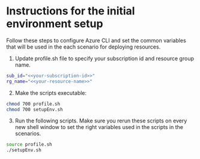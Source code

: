 # Instructions for the initial environment setup

Follow these steps to configure Azure CLI and set the common variables that will be used in the each scenario for deploying resources.

1. Update profile.sh file to specify your subscription id and resource group name.
```bash
sub_id="<<your-subscription-id>>"
rg_name="<<your-resource-name>>"
```
2. Make the scripts executable:
```bash
chmod 700 profile.sh
chmod 700 setupEnv.sh
```
3. Run the following scripts. Make sure you rerun these scripts on every new shell window to set the right variables used in the scripts in the scenarios.
```bash
source profile.sh
./setupEnv.sh
```
